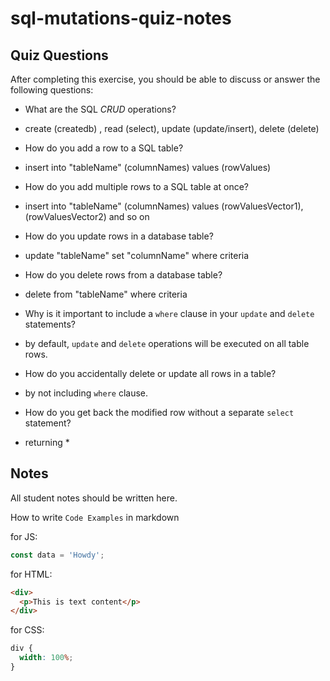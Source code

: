 # sql-mutations-quiz-notes

## Quiz Questions

After completing this exercise, you should be able to discuss or answer the following questions:

- What are the SQL _CRUD_ operations?

- create (createdb) , read (select), update (update/insert), delete (delete)

- How do you add a row to a SQL table?

- insert into "tableName" (columnNames) values (rowValues)

- How do you add multiple rows to a SQL table at once?

- insert into "tableName" (columnNames) values (rowValuesVector1), (rowValuesVector2) and so on

- How do you update rows in a database table?

- update "tableName" set "columnName" where criteria

- How do you delete rows from a database table?

- delete from "tableName" where criteria

- Why is it important to include a `where` clause in your `update` and `delete` statements?

- by default, `update` and `delete` operations will be executed on all table rows.

- How do you accidentally delete or update all rows in a table?

- by not including `where` clause.

- How do you get back the modified row without a separate `select` statement?

- returning \*

## Notes

All student notes should be written here.

How to write `Code Examples` in markdown

for JS:

```javascript
const data = 'Howdy';
```

for HTML:

```html
<div>
  <p>This is text content</p>
</div>
```

for CSS:

```css
div {
  width: 100%;
}
```
